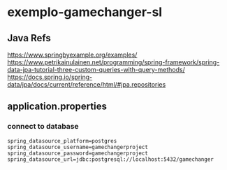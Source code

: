 # exemplo-gamechanger-sl


## Java Refs

https://www.springbyexample.org/examples/
https://www.petrikainulainen.net/programming/spring-framework/spring-data-jpa-tutorial-three-custom-queries-with-query-methods/
https://docs.spring.io/spring-data/jpa/docs/current/reference/html/#jpa.repositories


## application.properties

### connect to database

```properties
spring_datasource_platform=postgres
spring_datasource_username=gamechangerproject
spring_datasource_password=gamechangerproject
spring_datasource_url=jdbc:postgresql://localhost:5432/gamechanger
```






